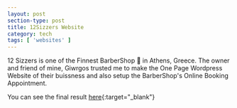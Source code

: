 ```yaml
---
layout: post
section-type: post
title: 12Sizzers Website
category: tech
tags: [ 'websites' ]
---
```


12 Sizzers is one of the Finnest BarberShop :barber: in Athens, Greece.
The owner and friend of mine, Giwrgos trusted me to make the One Page Wordpress Website of their buissness
and also setup the BarberShop's Online Booking Appointment.

You can see the final result [here](http://12sizzers.gr/){:target="_blank"}
